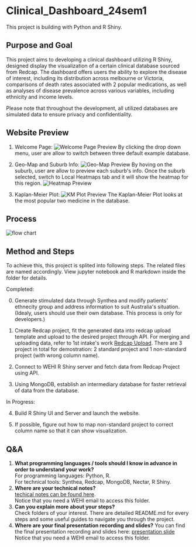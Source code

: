 # Clinical_Dashboard_24sem1

This project is building with Python and R Shiny.

## Purpose and Goal

This project aims to developing a clinical dashboard utilizing R Shiny, designed display the visualization of a certain clinical database sourced from Redcap. The dashboard offers users the ability to explore the disease of interest, including its distribution across melbourne or Victoria, comparisons of death rates associated with 2 popular medications, as well as analyses of disease prevalence across various variables, including ethnicity and income levels.

Please note that throughout the development, all utilized databases are simulated data to ensure privacy and confidentiality.

## Website Preview
1. Welcome Page:
![Welcome Page Preview](https://github.com/miayokka0926/Clinical_Dashboard_24sem1/blob/main/Picture/Welcome.png "Welcome Page Preview")
By clicking the drop down menu, user are allow to switch between three default example database.

2. Geo-Map and Suburb Info:
![Geo-Map Preview](https://github.com/miayokka0926/Clinical_Dashboard_24sem1/blob/main/Picture/Map.png "Geo-Map Preview")
By hoving on the suburb, user are allow to preview each suburb's info. Once the suburb selected, switch to Local Heatmaps tab and it will show the heatmap for this region.
![Heatmap Preview](https://github.com/miayokka0926/Clinical_Dashboard_24sem1/blob/main/Picture/HM.png "Heatmap Preview")

3. Kaplan-Meier Plot:
![KM Plot Preview](https://github.com/miayokka0926/Clinical_Dashboard_24sem1/blob/main/Picture/KM.png "KM Plot Preview")
The Kaplan-Meier Plot looks at the most popular two medicine in the database.

## Process
![flow chart](https://github.com/miayokka0926/Clinical_Dashboard_24sem1/blob/main/Picture/flowchart.png "flow chart")

## Method and Steps
To achieve this, this project is splited into following steps. The related files are named accordingly. View jupyter notebook and R markdown inside the folder for details.

Completed:

  0. Generate stimulated data through Synthea and modify patients' ethnecity group and address information to suit Australia's situation. (Idealy, users should use their own database. This process is only for developers.)

  1. Create Redcap project, fit the generated data into redcap upload template and upload to the desired project through API. For merging and uploading data, refer to 1st intake's work [Redcap Upload](https://github.com/Clinical-Informatics-Collaborative/clinical_dashboards/tree/main/Redcap "Redcap Upload"). There are 3 project in total for demostration: 2 standard project and 1 non-standard project (with wrong column name).

  2. Connect to WEHI R Shiny server and fetch data from Redcap Project using API.

  3. Using MongoDB, establish an intermediary database for faster retrieval of data from the database.

In Progress:

  4. Build R Shiny UI and Server and launch the website.

  5. If possible, figure out how to map non-standard project to correct column name so that it can show visualization.

## Q&A
  1. **What programming languages / tools should I know in advance in order to understand your work?**    
     For programming languages: Python, R.      
     For technical tools: Synthea, Redcap, MongoDB, Nectar, R Shiny.        
  2. **Where are your technical notes?**      
     [techical notes can be found here](https://wehieduau.sharepoint.com/:f:/r/sites/StudentInternGroupatWEHI/Shared%20Documents/Clinical%20Dashboards/2024%20Semester%201%20Technical%20notes?csf=1&web=1&e=r9Uw9f  "techical notes can be found here").     
     Notice that you need a WEHI email to access this folder.     
  4. **Can you explain more about your steps?**     
     Check folders of your interest. There are detailed README.md for every steps and some useful guides to navigate you through the project.       
  5. **Where are your final presentation recording and slides?**
     You can find the final presentation recording and slides here: 
    [presentation slide](https://wehieduau.sharepoint.com/:p:/r/sites/StudentInternGroupatWEHI/Shared%20Documents/Clinical%20Dashboards/2024%20Clinical%20Dashboard%20final%20presentation.pptx?d=wd9ea6c73a3de40baafd8cdd6999bf60f&csf=1&web=1&e=tqGzpG "presentation slide")       
     Notice that you need a WEHI email to access this folder.     


